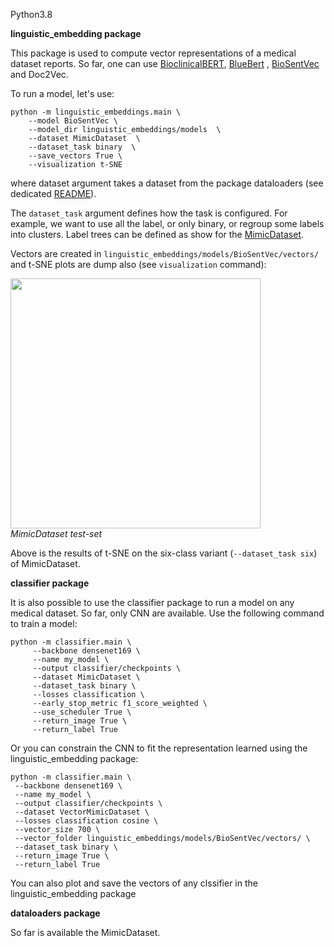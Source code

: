 Python3.8
<p><b>linguistic_embedding package</b></p>

This package is used to compute vector representations of a medical dataset reports. So far, one can use [BioclinicalBERT](https://github.com/EmilyAlsentzer/clinicalBERT/), [BlueBert](https://github.com/ncbi-nlp/bluebert/)
, [BioSentVec](https://github.com/ncbi-nlp/BioSentVec) and Doc2Vec.

To run a model, let's use:
```
python -m linguistic_embeddings.main \
    --model BioSentVec \
    --model_dir linguistic_embeddings/models  \
    --dataset MimicDataset  \
    --dataset_task binary  \
    --save_vectors True \
    --visualization t-SNE
```
where dataset argument takes a dataset from the package dataloaders 
(see dedicated [README](https://github.com/jbdel/medical_imaging_toolbox/tree/main/dataloaders)).

The `dataset_task` argument defines how the task is configured. For example, we want to use all the label, or only binary, or regroup 
some labels into clusters. Label trees can be defined as show 
for the [MimicDataset](https://github.com/jbdel/medical_imaging_toolbox/tree/main/dataloaders/MimicDataset/BaseMimic.py).

Vectors are created in `linguistic_embeddings/models/BioSentVec/vectors/` and t-SNE plots are dump 
also (see `visualization` command):

<img src='https://i.imgur.com/tT7h3hb.png' width="400px" /><br/>
<i>MimicDataset test-set</i>

Above is the results of t-SNE on the six-class variant (`--dataset_task six`) of MimicDataset.
<p><b>classifier package</b></p>

It is also possible to use the classifier package to run a model on any medical dataset. So far, only CNN are available. Use 
the following command to train a model:

```
python -m classifier.main \
     --backbone densenet169 \
     --name my_model \
     --output classifier/checkpoints \
     --dataset MimicDataset \
     --dataset_task binary \
     --losses classification \
     --early_stop_metric f1_score_weighted \
     --use_scheduler True \
     --return_image True \
     --return_label True 
```

Or you can constrain the CNN to fit the representation learned using the linguistic_embedding package:
```
python -m classifier.main \
 --backbone densenet169 \
 --name my_model \
 --output classifier/checkpoints \
 --dataset VectorMimicDataset \
 --losses classification cosine \
 --vector_size 700 \
 --vector_folder linguistic_embeddings/models/BioSentVec/vectors/ \
 --dataset_task binary \
 --return_image True \
 --return_label True 
```

You can also plot and save the vectors of any clssifier in the linguistic_embedding package

<p><b>dataloaders package</b></p>

So far is available the MimicDataset.
